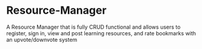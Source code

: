 # Resource-Manager
A Resource Manager that is fully CRUD functional and allows users to register, sign in, view and post learning resources, and rate bookmarks with an upvote/downvote system
